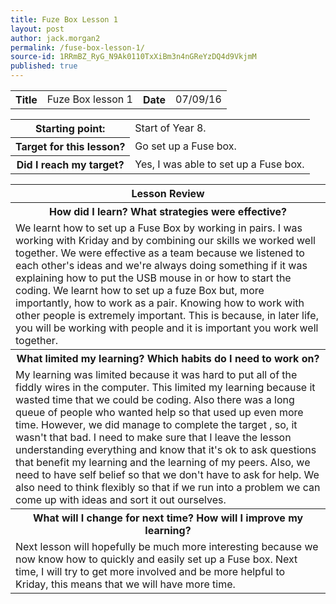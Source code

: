 ```yaml
---
title: Fuze Box Lesson 1
layout: post
author: jack.morgan2
permalink: /fuse-box-lesson-1/
source-id: 1RRmBZ_RyG_N9Ak0110TxXiBm3n4nGReYzDQ4d9VkjmM
published: true
---
```

<table>
  <tr>
    <th>Title</th>
    <td>Fuze Box lesson 1</td>
    <th>Date</th>
    <td>07/09/16</td>
  </tr>
</table>


<table>
  <tr>
    <th>Starting point:</th>
    <td>Start of Year 8.</td>
  </tr>
  <tr>
    <th>Target for this lesson?</th>
    <td>Go set up a Fuse box.</td>
  </tr>
  <tr>
    <th>Did I reach my target? </th>
    <td>Yes, I was able to set up a Fuse box.</td>
  </tr>
</table>


<table>
  <tr>
    <th>Lesson Review</th>
  </tr>
  <tr>
    <th>How did I learn? What strategies were effective? </th>
  </tr>
  <tr>
    <td>We learnt how to set up a Fuse Box by working in pairs. I was working with Kriday and by combining our skills we worked well together. We were effective as a team because we listened to each other's ideas and we're always doing something if it was explaining how to put the USB mouse in or how to start the coding. We learnt how to set up a fuze Box but, more importantly, how to work as a pair. Knowing how to work with other people is extremely important. This is because, in later life, you will  be working with people and it is important you work well together.</td>
  </tr>
  <tr>
    <th>What limited my learning? Which habits do I need to work on? </th>
  </tr>
  <tr>
    <td>My learning was limited because it was hard to put all of the fiddly wires in the computer. This limited my learning because it wasted time that we could be coding. Also there was a long queue of people who wanted help so that used up even more time. However, we did manage to complete the target , so,  it wasn't that bad. I need to make sure that I leave the lesson understanding everything and know that it's ok to ask questions that benefit my learning and the learning of my peers. Also,  we need to have self belief so that we don't have to ask for help. We also need to think flexibly so that if we run into a problem we can come up with ideas and sort it out ourselves.</td>
  </tr>
  <tr>
    <th>What will I change for next time? How will I improve my learning?</th>
  </tr>
  <tr>
    <td>Next lesson will hopefully be much more interesting  because we now know how to quickly and easily set up a Fuse box. Next time,  I will try to get more involved and be more helpful to Kriday, this means that we will have more  time. </td>
  </tr>
</table>


